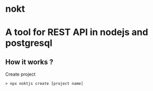 # nokt
A tool for REST API in nodejs and postgresql
==============================================

## How it works ?
Create project
```shell
> npx noktjs create [project name]
```
